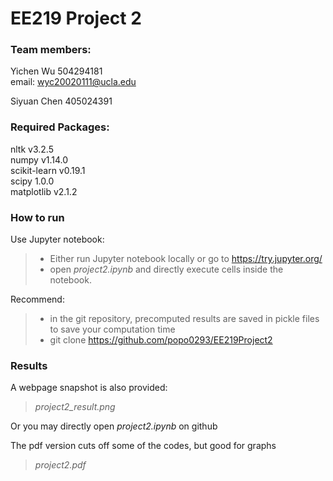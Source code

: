 # EE219 Project 2

### Team members:
  
Yichen Wu 504294181  
email: wyc20020111@ucla.edu  

Siyuan Chen 405024391

### Required Packages:
nltk v3.2.5  
numpy v1.14.0  
scikit-learn v0.19.1  
scipy 1.0.0  
matplotlib v2.1.2  

### How to run
Use Jupyter notebook: 
> * Either run Jupyter notebook locally or go to https://try.jupyter.org/
> * open *project2.ipynb* and directly execute cells inside the notebook.


Recommend:
> * in the git repository, precomputed results are saved in pickle files to save your computation time
> * git clone https://github.com/popo0293/EE219Project2


### Results
A webpage snapshot is also provided:
> *project2_result.png*

Or you may directly open *project2.ipynb* on github

The pdf version cuts off some of the codes, but good for graphs
> *project2.pdf*

